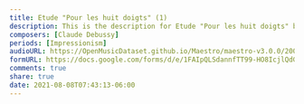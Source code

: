 ```yaml
---
title: Etude "Pour les huit doigts" (1)
description: This is the description for Etude "Pour les huit doigts" by Claude Debussy
composers: [Claude Debussy]
periods: [Impressionism]
audioURL: https://OpenMusicDataset.github.io/Maestro/maestro-v3.0.0/2009/MIDI-Unprocessed_11_R1_2009_01-05_ORIG_MID--AUDIO_11_R1_2009_11_R1_2009_03_WAV.midi
formURL: https://docs.google.com/forms/d/e/1FAIpQLSdannfTT99-HO8IcjlQdGHpCpZoNzwOjqF7XjO4vNm33I7PPw/viewform
comments: true
share: true
date: 2021-08-08T07:43:13-06:00
---
```

